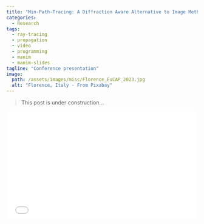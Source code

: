 ```yaml
---
title: "Min-Path-Tracing: A Diffraction Aware Alternative to Image Method in Ray Tracing - EuCAP 2023"
categories:
  - Research
tags:
  - ray-tracing
  - propagation
  - video
  - programming
  - manim
  - manim-slides
tagline: "Conference presentation"
image:
  path: /assets/images/misc/Florence_EuCAP_2023.jpg
  alt: "Florence, Italy - From Pixabay"
---
```


> This post is under construction...


<div style="position:relative;padding-bottom:56.25%;">
    <!-- 56.25 comes from aspect ratio of 16:9, change this accordingly -->
    <iframe
        style="width:100%;height:100%;position:absolute;left:0px;top:0px;"
        frameborder="0"
        width="100%"
        height="100%"
        allowfullscreen
        allow="autoplay"
        src="/assets/slides/2023-03-27-eucap-presentation.html">
    </iframe>
</div>
